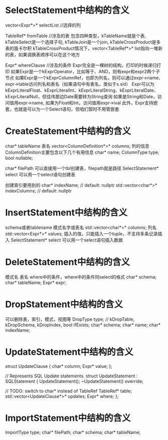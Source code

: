 # SelectStatement中结构的含义

vector<Expr*>* selectList //选择的列

TableRef* fromTable //涉及的表
包含四种类型，kTableName就是个表, kTableSelect是一个选择子句, kTableJoin是一个join, kTableCrossProduct是多表的笛卡尔积
kTableCrossProduct情况下，vector<TableRef*>* list指向一堆新的表，如果调换表顺序可以在这个地方

Expr* whereClause //涉及的条件
Expr完全是一棵树的结构，打印的时候递归打印
如果Expr是一个kExprOperator，比如等于、AND，则有expr和expr2两个子节点
如果Expr是一个kExprColumnRef，也即为列名，则可以通过expr->name、expr->table访问列名和表名（如果语句中有表名，类似于s.sid）
Expr可以为kExprLiteralFloat、kExprLiteralInt、kExprLiteralString、kExprLiteralDate、kExprLiteralNull，但佳伟那边Date需要转为String查询
如果是String和Date，访问值用expr->name, 如果为Float和Int，访问值用expr->ival
此外，Expr支持嵌套，也就是可以为一个Select语句，但咱们暂时不用管嵌套

# CreateStatement中结构的含义

char* tableName 表名
vector<ColumnDefinition*>* columns; 列的信息
ColumnDefinition主要包含以下几个有用信息
char* name;
ColumnType type;
bool nullable;

char* filePath 可以直接用一个tbl创建表，filepath就是路径
SelectStatement* select 可以用一个select语句创建表

创建索引要用到的
char* indexName;                                  // default: nullptr
std::vector<char*>* indexColumns;                 // default: nullptr

# InsertStatement中结构的含义

schema或者tablename 模式名字或表名
std::vector<char*>* columns; 列名
std::vector<Expr*>* values;  插入的值，只能插入一个tuple，不支持多条记录插入
SelectStatement* select 可以用一个select语句插入数据

# DeleteStatement中结构的含义

模式名 表名 where中的条件，where中的条件同select的格式
  char* schema;
  char* tableName;
  Expr* expr;

# DropStatement中结构的含义

可以删除表，索引，模式，视图等
  DropType type; // kDropTable, kDropSchema, kDropIndex,
  bool ifExists;
  char* schema;
  char* name;
  char* indexName;

# UpdateStatement中结构的含义
struct UpdateClause {
  char* column;
  Expr* value;
};

// Represents SQL Update statements.
struct UpdateStatement : SQLStatement {
  UpdateStatement();
  ~UpdateStatement() override;

  // TODO: switch to char* instead of TableRef
  TableRef* table;
  std::vector<UpdateClause*>* updates;
  Expr* where;
};

# ImportStatement中结构的含义
ImportType type;
char* filePath;
char* schema;
char* tableName;
